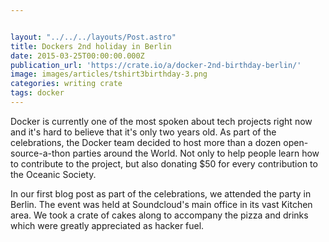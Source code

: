 ```yaml
---


layout: "../../../layouts/Post.astro"
title: Dockers 2nd holiday in Berlin
date: 2015-03-25T00:00:00.000Z
publication_url: 'https://crate.io/a/docker-2nd-birthday-berlin/'
image: images/articles/tshirt3birthday-3.png
categories: writing crate
tags: docker
---
```


Docker is currently one of the most spoken about tech projects right now and it's hard to believe that it's only two years old. As part of the celebrations, the Docker team decided to host more than a dozen open-source-a-thon parties around the World. Not only to help people learn how to contribute to the project, but also donating $50 for every contribution to the Oceanic Society.

In our first blog post as part of the celebrations, we attended the party in Berlin. The event was held at Soundcloud's main office in its vast Kitchen area. We took a crate of cakes along to accompany the pizza and drinks which were greatly appreciated as hacker fuel.
